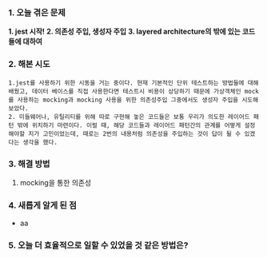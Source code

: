 
### **1. 오늘 겪은 문제**

**1.  jest 시작!**
**2.  의존성 주입, 생성자 주입**
**3. layered architecture의 밖에 있는 코드들에 대하여**

### **2. 해본 시도**
	1.jest를 사용하기 위한 시동을 거는 중이다. 현재 기본적인 단위 테스트하는 방법들에 대해 배웠고, 데이터 베이스를 직접 사용한다면 테스트시 비용이 상당하기 때문에 가상객체인 mock를 사용하는 mocking과 mocking 사용을 위한 의존성주입 그중에서도 생성자 주입을 시도해보았다.
	2. 미들웨어나, 유틸리티를 위해 따로 구현해 놓은 코드들은 보통 우리가 의도한 레이어드 패턴 밖에 위치하기 마련이다. 이럴 때, 해당 코드들과 레이어드 패턴간의 관계를 어떻게 설정 해야할 지가 고민이었는데, 때로는 2번의 내용처럼 의존성을 주입하는 것이 답이 될 수 있겠다는 생각을 했다.


### **3. 해결 방법**
1. mocking을 통한 의존성

### **4. 새롭게 알게 된 점**
-  aa


### **5. 오늘 더 효율적으로 일할 수 있었을 것 같은 방법은?**
